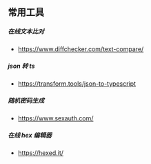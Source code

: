 ## 常用工具

##### 在线文本比对

- https://www.diffchecker.com/text-compare/

##### json 转 ts

- https://transform.tools/json-to-typescript

##### 随机密码生成

- https://www.sexauth.com/

##### 在线 hex 编辑器

- https://hexed.it/
